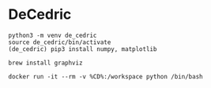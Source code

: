 # DeCedric

```
python3 -m venv de_cedric
source de_cedric/bin/activate
(de_cedric) pip3 install numpy, matplotlib
```

```
brew install graphviz
```

```
docker run -it --rm -v %CD%:/workspace python /bin/bash
```